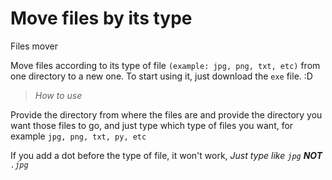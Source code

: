 # Move files by its type

Files mover

Move files according to its type of file `(example: jpg, png, txt, etc)` from one directory to a new one.
To start using it, just download the `exe` file. :D

> *How to use*

Provide the directory from where the files are and provide the directory you want those files to go, and just type which type of files you want, for example `jpg, png, txt, py, etc`

If you add a dot before the type of file, it won't work, 
*Just type like `jpg` **NOT** `.jpg`*
